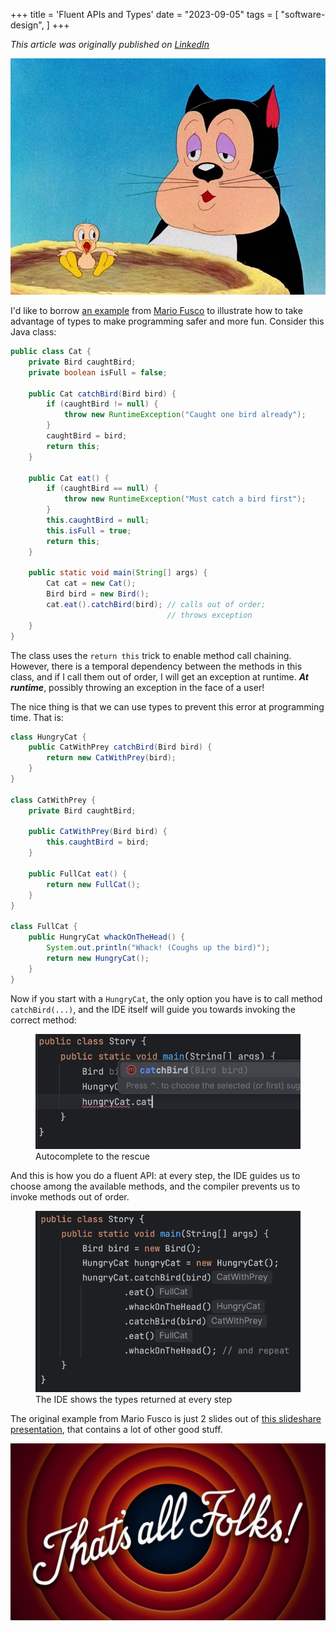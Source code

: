+++
title = 'Fluent APIs and Types'
date = "2023-09-05"
tags = [
    "software-design",
]
+++

*This article was originally published on [LinkedIn](https://www.linkedin.com/pulse/fluent-apis-types-matteo-vaccari/ "Fluent APIs and Types")*

![A frame from the earliest cartoon featuring Tweety and an hungry cat](tweety.jpeg)

I'd like to borrow  [an example](https://www.slideshare.net/mariofusco/from-object-oriented-to-functional-domain-modeling)  from  [Mario Fusco](https://www.linkedin.com/in/mario-fusco-3467213/)  to illustrate how to take advantage of types to make programming safer and more fun. Consider this Java class:

```java
public class Cat {
    private Bird caughtBird;
    private boolean isFull = false;

    public Cat catchBird(Bird bird) {
        if (caughtBird != null) {
            throw new RuntimeException("Caught one bird already");
        }
        caughtBird = bird;
        return this;
    }

    public Cat eat() {
        if (caughtBird == null) {
            throw new RuntimeException("Must catch a bird first");
        }
        this.caughtBird = null;
        this.isFull = true;
        return this;
    }

    public static void main(String[] args) {
        Cat cat = new Cat();
        Bird bird = new Bird();
        cat.eat().catchBird(bird); // calls out of order; 
                                   // throws exception
    }
}
```

The class uses the `return this` trick to enable method call chaining. However, there is a temporal dependency between the methods in this class, and if I&nbsp;call them out of order, I&nbsp;will get an exception at runtime.  ***At runtime***, possibly throwing an exception in the face of a user!

The nice thing is that we can use  types  to prevent this error  at programming time. That&nbsp;is:

```java
class HungryCat {
    public CatWithPrey catchBird(Bird bird) {
        return new CatWithPrey(bird);
    }
}

class CatWithPrey {
    private Bird caughtBird;

    public CatWithPrey(Bird bird) {
        this.caughtBird = bird;
    }

    public FullCat eat() {
        return new FullCat();
    }
}

class FullCat {
    public HungryCat whackOnTheHead() {
        System.out.println("Whack! (Coughs up the bird)");
        return new HungryCat();
    }
}
```

Now if you start with a `HungryCat`, the only option you have is to call method `catchBird(...)`, and the IDE itself will guide you towards invoking the correct method:

<figure>
  <img src="autocomplete.png" alt="Screenshot of the IDE showing how the autocomplete guides you to invoke the only method available">
  <figcaption>Autocomplete to the rescue</figcaption>
</figure>

And this is how you do a fluent API: at every step, the IDE guides us to choose among the available methods, and the compiler prevents us to invoke methods out of order.

<figure>
  <img src="ide.png" alt="IDE screenshot showing example usage of the fluent code">
  <figcaption>The IDE shows the types returned at every step</figcaption>
</figure>

The original example from Mario Fusco is just 2 slides out of  [this slideshare presentation](https://www.slideshare.net/mariofusco/from-object-oriented-to-functional-domain-modeling), that contains a lot of other good stuff.

![That's all folks!](all-folks.png)